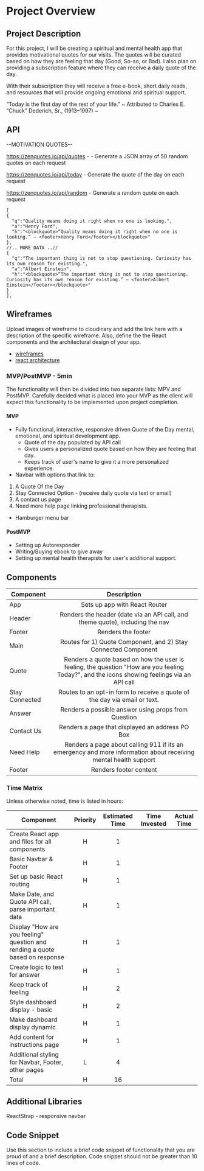 # Project Overview



## Project Description


For this project, I will be creating a spiritual and mental health app that provides motivational quotes for our visits. The quotes will be curated based on how they are feeling that day (Good, So-so, or Bad). I also plan on providing a subscription feature where they can receive a daily quote of the day. 

With their subscription they will receive a free e-book, short daily reads, and resources that will provide ongoing emotional and spiritual support. 

“Today is the first day
of the rest of your life.”
~ Attributed to Charles E. “Chuck” Dederich, Sr., (1913–1997) ~


## API

--MOTIVATION QUOTES--

https://zenquotes.io/api/quotes - - Generate a JSON array of 50 random quotes on each request

https://zenquotes.io/api/today - Generate the quote of the day on each request

https://zenquotes.io/api/random - Generate a random quote on each request


```
[
{
  "q":"Quality means doing it right when no one is looking.",
  "a":"Henry Ford",
  "h":"<blockquote>“Quality means doing it right when no one is looking.” — <footer>Henry Ford</footer></blockquote>"
},
//.. MORE DATA ..//
{
  "q":"The important thing is not to stop questioning. Curiosity has its own reason for existing.",
  "a":"Albert Einstein",
  "h":"<blockquote>“The important thing is not to stop questioning. Curiosity has its own reason for existing.” — <footer>Albert Einstein</footer></blockquote>"
}
],
```


## Wireframes

Upload images of wireframe to cloudinary and add the link here with a description of the specific wireframe. Also, define the the React components and the architectural design of your app.

- [wireframes](https://drive.google.com/file/d/1NMGg83mwFH9r71hdUMjGiZv7PJ-Cb7DB/view?usp=sharing
)
- [react architecture](https://drive.google.com/file/d/1NMGg83mwFH9r71hdUMjGiZv7PJ-Cb7DB/view?usp=sharing)


### MVP/PostMVP - 5min

The functionality will then be divided into two separate lists: MPV and PostMVP.  Carefully decided what is placed into your MVP as the client will expect this functionality to be implemented upon project completion.  

#### MVP 
- Fully functional, interactive, responsive driven Quote of the Day mental, emotional, and spiritual development app. 
    - Quote of the day populated by API call
    - Gives users a personalized quote based on how they are feeling that day. 
    - Keeps track of user's name to give it a more personalized experience. 
- Navbar with options that link to: 
1) A Quote Of the Day 
2) Stay Connected Option - (receive daily quote via text or email) 
3) A contact us page 
4) Need more help page linking professional therapists.
- Hamburger menu bar 


#### PostMVP 

- Setting up Autoresponder
- Writing/Buying ebook to give away 
- Setting up mental health therapists for user's additional support. 

## Components


| Component | Description | 
| --- | :---: |  
| App | Sets up app with React Router | 
| Header | Renders the header (date via an API call, and theme quote), including the nav | 
| Footer | Renders the footer |
| Main | Routes for 1) Quote Component, and 2) Stay Connected Component |
| Quote | Renders a quote based on how the user is feeling, the question "How are you feeling Today?", and the icons showing feelings via an API call  |
| Stay Connected | Routes to an opt-in form to receive a quote of the day via email or text.  |
| Answer | Renders a possible answer using props from Question |
| Contact Us | Renders a page that displayed an address PO Box |
| Need Help | Renders a page about calling 911 if its an emergency and more information about receiving mental health support |
| Footer | Renders footer content |

### Time Matrix

Unless otherwise noted, time is listed in hours:

| Component | Priority | Estimated Time | Time Invested | Actual Time |
| --- | :---: |  :---: | :---: | :---: |
| Create React app and files for all components | H | 1 |  |  |
| Basic Navbar & Footer | H | 1 |  |  |
| Set up basic React routing | H | 1 |   |   |
| Make Date, and Quote API call, parse important data | H | 1 |    |  |
| Display "How are you feeling" question and rending a quote based on response | H | 1 |  |  |
| Create logic to test for  answer | H | 1 |  |  |
| Keep track of feeling | H | 2 |  |  |
| Style dashboard display - basic | H | 2 |  |  |
| Make dashboard display dynamic | H | 1 | |  |
| Add content for instructions page | H | 1 |  |  |
| Additional styling for Navbar, Footer, other pages | L | 4 |  |  |
| Total | H | 16  |  |  |

## Additional Libraries
ReactStrap - responsive navbar

## Code Snippet

Use this section to include a brief code snippet of functionality that you are proud of and a brief description.  Code snippet should not be greater than 10 lines of code.


